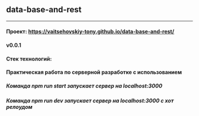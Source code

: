 ## data-base-and-rest
____

#### Проект: https://vaitsehovskiy-tony.github.io/data-base-and-rest/

#### v0.0.1

#### Стек технологий: 

#### Практическая работа по серверной разработке с использованием


##### Команда npm run start запускает сервер на localhost:3000
##### Команда npm run dev запускает сервер на localhost:3000 с хот релоудом

